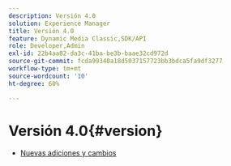```yaml
---
description: Versión 4.0
solution: Experience Manager
title: Versión 4.0
feature: Dynamic Media Classic,SDK/API
role: Developer,Admin
exl-id: 22b4aa82-da3c-41ba-be3b-baae32cd972d
source-git-commit: fcda99340a18d5037157723bb3bdca5fa9df3277
workflow-type: tm+mt
source-wordcount: '10'
ht-degree: 60%

---
```


# Versión 4.0{#version}

* [Nuevas adiciones y cambios](r-4-0-new.md)
